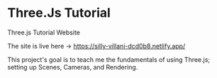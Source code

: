 # Three.Js Tutorial
 Three.js Tutorial Website 
 
 The site is live here -> https://silly-villani-dcd0b8.netlify.app/
 
 This project's goal is to teach me the fundamentals of using Three.js; setting up Scenes, Cameras, and Rendering. 
